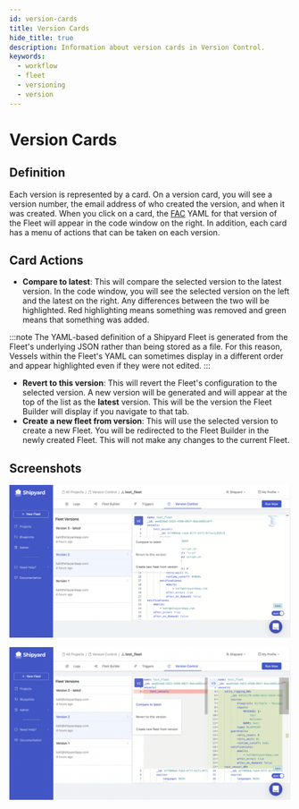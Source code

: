 ```yaml
---
id: version-cards
title: Version Cards
hide_title: true
description: Information about version cards in Version Control.
keywords:
  - workflow
  - fleet
  - versioning
  - version
---
```


# Version Cards

## Definition

Each version is represented by a card. On a version card, you will see a version number, the email address of who created the version, and when it was created. When you click on a card, the [FAC](reference/fac.md) YAML for that version of the Fleet will appear in the code window on the right. In addition, each card has a menu of actions that can be taken on each version. 

## Card Actions
- **Compare to latest**: This will compare the selected version to the latest version. In the code window, you will see the selected version on the left and the latest on the right. Any differences between the two will be highlighted. Red highlighting means something was removed and green means that something was added.

:::note
The YAML-based definition of a Shipyard Fleet is generated from the Fleet's underlying JSON rather than being stored as a file. For this reason, Vessels within the Fleet's YAML can sometimes display in a different order and appear highlighted even if they were not edited.
:::

- **Revert to this version**: This will revert the Fleet's configuration to the selected version. A new version will be generated and will appear at the top of the list as the **latest** version. This will be the version the Fleet Builder will display if you navigate to that tab.
- **Create a new fleet from version**: This will use the selected version to create a new Fleet. You will be redirected to the Fleet Builder in the newly created Fleet. This will not make any changes to the current Fleet.

## Screenshots
![Version Card Actions](../../.gitbook/assets/version-control-version-card-1.png)

![Version Card - Compare versions](../../.gitbook/assets/version-control-version-card-2.png)
